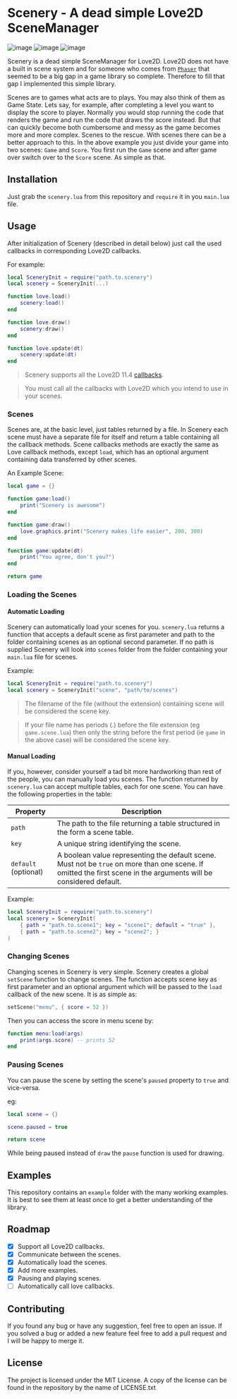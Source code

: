 # Scenery - A dead simple Love2D SceneManager

![image](https://img.shields.io/badge/Lua-2C2D72?style=for-the-badge&logo=lua)
![image](https://img.shields.io/static/v1?label=L%C3%B6ve2D&message=11.4&labelColor=e64998&color=28abe3&style=for-the-badge)
![image](https://img.shields.io/badge/Version-0.3.1-blue?style=for-the-badge)

Scenery is a dead simple SceneManager for Love2D. Love2D does not have a built in scene system and for someone who comes from [`Phaser`](https://phaser.io) that seemed to be a big gap in a game library so complete. Therefore to fill that gap I implemented this simple library.

Scenes are to games what acts are to plays. You may also think of them as Game State. Lets say, for example, after completing a level you want to display the score to player. Normally you would stop running the code that renders the game and run the code that draws the score instead. But that can quickly become both cumbersome and messy as the game becomes more and more complex. Scenes to the rescue. With scenes there can be a better approach to this. In the above example you just divide your game into two scenes: `Game` and `Score`. You first run the `Game` scene and after game over switch over to the `Score` scene. As simple as that.

## Installation

Just grab the `scenery.lua` from this repository and `require` it in you `main.lua` file.

## Usage

After initialization of Scenery (described in detail below) just call the used callbacks in corresponding Love2D callbacks.

For example:
```lua
local SceneryInit = require("path.to.scenery")
local scenery = SceneryInit(...)

function love.load()
    scenery:load()
end

function love.draw()
    scenery:draw()
end

function love.update(dt)
    scenery:update(dt)
end
```
> Scenery supports all the Love2D 11.4 [callbacks](https://love2d.org/wiki/Category:Callbacks).

> You must call all the callbacks with Love2D which you intend to use in your scenes.

### Scenes

Scenes are, at the basic level, just tables returned by a file. In Scenery each scene must have a separate file for itself and return a table containing all the callback methods. Scene callbacks methods are exactly the same as Love callback methods, except `load`, which has an optional argument containing data transferred by other scenes.

An Example Scene:
```lua
local game = {}

function game:load()
    print("Scenery is awesome")
end

function game:draw()
    love.graphics.print("Scenery makes life easier", 200, 300)
end

function game:update(dt)
    print("You agree, don't you?")
end

return game
```

### Loading the Scenes

#### Automatic Loading
Scenery can automatically load your scenes for you. `scenery.lua` returns a function that accepts a default scene as first parameter and path to the folder containing scenes as an optional second parameter. If no path is supplied Scenery will look into `scenes` folder from the folder containing your `main.lua` file for scenes.

Example:
```lua
local SceneryInit = require("path.to.scenery")
local scenery = SceneryInit("scene", "path/to/scenes")
```

> The filename of the file (without the extension) containing scene will be considered the scene key.

> If your file name has periods (.) before the file extension (eg `game.scene.lua`) then only the string before the first period (ie `game` in the above case) will be considered the scene key.

#### Manual Loading

If you, however, consider yourself a tad bit more hardworking than rest of the people, you can manually load you scenes. The function returned by `scenery.lua` can accept multiple tables, each for one scene.
You can have the following properties in the table:

Property | Description
---------|------------
`path`   | The path to the file returning a table structured in the form a scene table.
`key`    | A unique string identifying the scene.
`default` (optional)| A boolean value representing the default scene. Must not be `true` on more than one scene. If omitted the first scene in the arguments will be considered default.

Example:
```lua
local SceneryInit = require("path.to.scenery")
local scenery = SceneryInit(
    { path = "path.to.scene1"; key = "scene1"; default = "true" },
    { path = "path.to.scene2"; key = "scene2"; }
)
```

### Changing Scenes

Changing scenes in Scenery is very simple. Scenery creates a global `setScene` function to change scenes. The function accepts scene key as first parameter and an optional argument which will be passed to the `load` callback of the new scene. It is as simple as:

```lua
setScene("menu", { score = 52 })
```

Then you can access the score in menu scene by:
```lua
function menu:load(args)
    print(args.score) -- prints 52
end
```

### Pausing Scenes

You can pause the scene by setting the scene's `paused` property to `true` and vice-versa.

eg:
```lua
local scene = {}

scene.paused = true

return scene
```
While being paused instead of `draw` the `pause` function is used for drawing.

## Examples

This repository contains an `example` folder with the many working examples. It is best to see them at least once to get a better understanding of the library.

## Roadmap

- [X] Support all Love2D callbacks.
- [X] Communicate between the scenes.
- [X] Automatically load the scenes.
- [X] Add more examples.
- [X] Pausing and playing scenes.
- [ ] Automatically call love callbacks.

## Contributing

If you found any bug or have any suggestion, feel free to open an issue. If you solved a bug or added a new feature feel free to add a pull request and I will be happy to merge it.

## License

The project is licensed under the MIT License. A copy of the license can be found in the repository by the name of LICENSE.txt